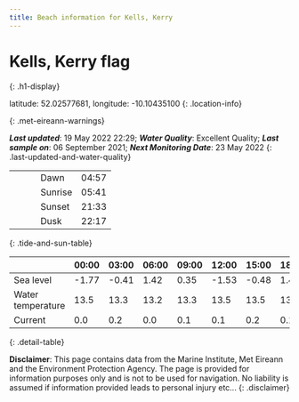 ```yaml
---
title: Beach information for Kells, Kerry
---
```

# Kells, Kerry <span class="material-icons blue-flag" alt="This a Blue Flag beach">flag</span>
{: .h1-display}

latitude: 52.02577681, longitude: -10.10435100
{: .location-info}


{: .met-eireann-warnings}

___Last updated___: 19 May 2022 22:29; ___Water Quality___: Excellent Quality;
___Last sample on___: 06 September 2021; ___Next Monitoring Date___: 23 May 2022
{: .last-updated-and-water-quality}

|   |   |   |   |   |
|---|---|---|---|---|
|   |   |   | Dawn  | 04:57 |
|   |   |   | Sunrise  | 05:41 |
|   |   |   | Sunset  | 21:33 |
|   |   |   | Dusk  | 22:17 |
{: .tide-and-sun-table}

<div></div>

| | 00:00 | 03:00 | 06:00 | 09:00 | 12:00 | 15:00 | 18:00 | 21:00 |
|---|---|---|---|---|---|---|---|---|
| Sea level | -1.77 | -0.41 | 1.42 | 0.35| -1.53 | -0.48 | 1.47 | 0.72 |
| Water temperature | 13.5 | 13.3 | 13.2 | 13.3 | 13.5 | 13.5 | 13.4 | 13.5 |
| Current | 0.0 | 0.2 | 0.0 | 0.1 | 0.1| 0.2 | 0.1 | 0.2 |
{: .detail-table}

__Disclaimer__: This page contains data from the Marine Institute,
Met Eireann and the Environment Protection Agency. The page is provided for
information purposes only and is not to be used for navigation. No liability
is assumed if information provided leads to personal injury etc...
{: .disclaimer}